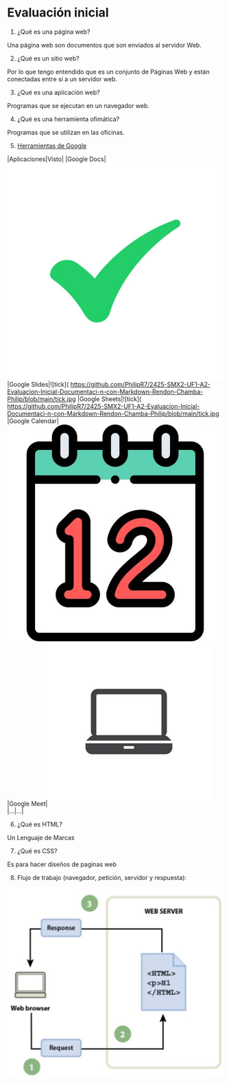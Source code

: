 # Evaluación inicial
1. ¿Qué es una página web?

Una página web son documentos que son enviados al servidor Web.

2. ¿Qué es un sitio web?

Por lo que tengo entendido que es un conjunto de Páginas Web y están conectadas entre sí a un servidor web.

3. ¿Qué es una aplicación web?

Programas que se ejecutan en un navegador web.

4. ¿Qué es una herramienta ofimática?

Programas que se utilizan en las oficinas.

5. [Herramientas de Google](https://www.google.com/intl/es-419/chrome/browser-tools/)

|Aplicaciones|Visto|
|Google Docs|![tick]( https://github.com/PhilipR7/2425-SMX2-UF1-A2-Evaluacion-Inicial-Documentaci-n-con-Markdown-Rendon-Chamba-Philip/blob/main/tick.jpg)
|Google Slides|![tick]( https://github.com/PhilipR7/2425-SMX2-UF1-A2-Evaluacion-Inicial-Documentaci-n-con-Markdown-Rendon-Chamba-Philip/blob/main/tick.jpg
|Google Sheets|![tick]( https://github.com/PhilipR7/2425-SMX2-UF1-A2-Evaluacion-Inicial-Documentaci-n-con-Markdown-Rendon-Chamba-Philip/blob/main/tick.jpg
|Google Calendar|![tick]( https://github.com/PhilipR7/2425-SMX2-UF1-A2-Evaluacion-Inicial-Documentaci-n-con-Markdown-Rendon-Chamba-Philip/blob/main/calendario.jpg)
|Google Meet|![tick]( https://github.com/PhilipR7/2425-SMX2-UF1-A2-Evaluacion-Inicial-Documentaci-n-con-Markdown-Rendon-Chamba-Philip/blob/main/portatil.jpg)
|...|...|

6. ¿Qué es HTML?

Un Lenguaje de Marcas



7. ¿Qué es CSS?

Es para hacer diseños de paginas web

8. Flujo de trabajo (navegador, petición, servidor y respuesta):

![Flujo de trabajo]( https://github.com/PhilipR7/2425-SMX2-UF1-A2-Evaluacion-Inicial-Documentaci-n-con-Markdown-Rendon-Chamba-Philip/blob/main/esquema.jpg)